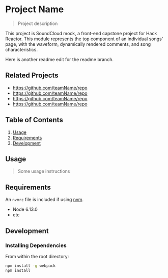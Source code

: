 # Project Name

> Project description

This project is SoundCloud mock, a front-end capstone project for Hack Reactor. This module
represents the top component of an individual songs' page, with the waveform, dynamically rendered 
comments, and song characteristics. 

Here is another readme edit for the readme branch.


## Related Projects

  - https://github.com/teamName/repo
  - https://github.com/teamName/repo
  - https://github.com/teamName/repo
  - https://github.com/teamName/repo

## Table of Contents

1. [Usage](#Usage)
1. [Requirements](#requirements)
1. [Development](#development)

## Usage

> Some usage instructions

## Requirements

An `nvmrc` file is included if using [nvm](https://github.com/creationix/nvm).

- Node 6.13.0
- etc

## Development

### Installing Dependencies

From within the root directory:

```sh
npm install -g webpack
npm install
```

